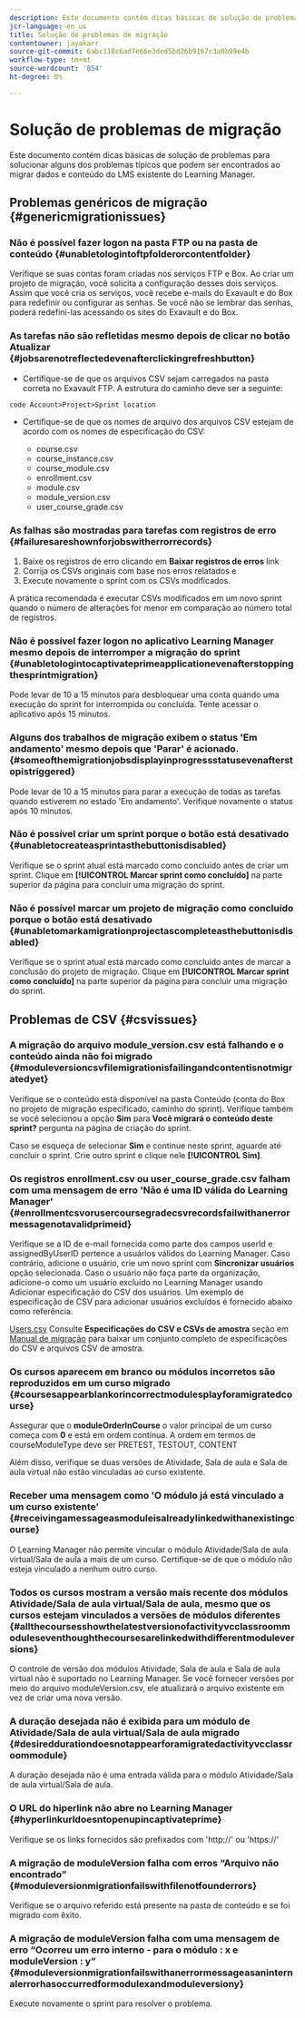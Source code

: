 ```yaml
---
description: Este documento contém dicas básicas de solução de problemas para solucionar alguns dos problemas típicos que podem ser encontrados ao migrar dados e conteúdo do LMS existente do Learning Manager.
jcr-language: en_us
title: Solução de problemas de migração
contentowner: jayakarr
source-git-commit: 6abc118c6ad7e66e3ded5bd26b9167c3a0b99e4b
workflow-type: tm+mt
source-wordcount: '854'
ht-degree: 0%

---
```




# Solução de problemas de migração

Este documento contém dicas básicas de solução de problemas para solucionar alguns dos problemas típicos que podem ser encontrados ao migrar dados e conteúdo do LMS existente do Learning Manager.

## Problemas genéricos de migração {#genericmigrationissues}

### Não é possível fazer logon na pasta FTP ou na pasta de conteúdo {#unabletologintoftpfolderorcontentfolder}

Verifique se suas contas foram criadas nos serviços FTP e Box. Ao criar um projeto de migração, você solicita a configuração desses dois serviços. Assim que você cria os serviços, você recebe e-mails do Exavault e do Box para redefinir ou configurar as senhas. Se você não se lembrar das senhas, poderá redefini-las acessando os sites do Exavault e do Box.

### As tarefas não são refletidas mesmo depois de clicar no botão Atualizar {#jobsarenotreflectedevenafterclickingrefreshbutton}

* Certifique-se de que os arquivos CSV sejam carregados na pasta correta no Exavault FTP. A estrutura do caminho deve ser a seguinte:

`code Account>Project>Sprint location`

* Certifique-se de que os nomes de arquivo dos arquivos CSV estejam de acordo com os nomes de especificação do CSV:

   * course.csv
   * course_instance.csv
   * course_module.csv
   * enrollment.csv
   * module.csv
   * module_version.csv
   * user_course_grade.csv

### As falhas são mostradas para tarefas com registros de erro {#failuresareshownforjobswitherrorrecords}

1. Baixe os registros de erro clicando em **Baixar registros de erros** link
1. Corrija os CSVs originais com base nos erros relatados e
1. Execute novamente o sprint com os CSVs modificados.

A prática recomendada é executar CSVs modificados em um novo sprint quando o número de alterações for menor em comparação ao número total de registros.

### Não é possível fazer logon no aplicativo Learning Manager mesmo depois de interromper a migração do sprint {#unabletologintocaptivateprimeapplicationevenafterstoppingthesprintmigration}

Pode levar de 10 a 15 minutos para desbloquear uma conta quando uma execução do sprint for interrompida ou concluída. Tente acessar o aplicativo após 15 minutos.

### Alguns dos trabalhos de migração exibem o status &#39;Em andamento&#39; mesmo depois que &#39;Parar&#39; é acionado. {#someofthemigrationjobsdisplayinprogressstatusevenafterstopistriggered}

Pode levar de 10 a 15 minutos para parar a execução de todas as tarefas quando estiverem no estado &#39;Em andamento&#39;. Verifique novamente o status após 10 minutos.

### Não é possível criar um sprint porque o botão está desativado {#unabletocreateasprintasthebuttonisdisabled}

Verifique se o sprint atual está marcado como concluído antes de criar um sprint. Clique em **[!UICONTROL Marcar sprint como concluído]** na parte superior da página para concluir uma migração do sprint.

### Não é possível marcar um projeto de migração como concluído porque o botão está desativado {#unabletomarkamigrationprojectascompleteasthebuttonisdisabled}

Verifique se o sprint atual está marcado como concluído antes de marcar a conclusão do projeto de migração. Clique em **[!UICONTROL Marcar sprint como concluído]** na parte superior da página para concluir uma migração do sprint.

## Problemas de CSV {#csvissues}

### A migração do arquivo module_version.csv está falhando e o conteúdo ainda não foi migrado {#moduleversioncsvfilemigrationisfailingandcontentisnotmigratedyet}

Verifique se o conteúdo está disponível na pasta Conteúdo (conta do Box no projeto de migração especificado, caminho do sprint). Verifique também se você selecionou a opção **Sim** para **Você migrará o conteúdo deste sprint?** pergunta na página de criação do sprint.

Caso se esqueça de selecionar **Sim** e continue neste sprint, aguarde até concluir o sprint. Crie outro sprint e clique nele **[!UICONTROL Sim]**.

### Os registros enrollment.csv ou user_course_grade.csv falham com uma mensagem de erro &#39;Não é uma ID válida do Learning Manager&#39; {#enrollmentcsvorusercoursegradecsvrecordsfailwithanerrormessagenotavalidprimeid}

Verifique se a ID de e-mail fornecida como parte dos campos userId e assignedByUserID pertence a usuários válidos do Learning Manager. Caso contrário, adicione o usuário, crie um novo sprint com **Sincronizar usuários** opção selecionada. Caso o usuário não faça parte da organização, adicione-o como um usuário excluído no Learning Manager usando Adicionar especificação do CSV dos usuários. Um exemplo de especificação de CSV para adicionar usuários excluídos é fornecido abaixo como referência.

[Users.csv](assets/users.zip) Consulte **Especificações do CSV e CSVs de amostra** seção em [Manual de migração](../integration-admin/feature-summary/migration-manual.md) para baixar um conjunto completo de especificações do CSV e arquivos CSV de amostra.

### Os cursos aparecem em branco ou módulos incorretos são reproduzidos em um curso migrado {#coursesappearblankorincorrectmodulesplayforamigratedcourse}

Assegurar que o **moduleOrderInCourse** o valor principal de um curso começa com **0** e está em ordem contínua. A ordem em termos de courseModuleType deve ser PRETEST, TESTOUT, CONTENT

Além disso, verifique se duas versões de Atividade, Sala de aula e Sala de aula virtual não estão vinculadas ao curso existente.

### Receber uma mensagem como &#39;O módulo já está vinculado a um curso existente&#39; {#receivingamessageasmoduleisalreadylinkedwithanexistingcourse}

O Learning Manager não permite vincular o módulo Atividade/Sala de aula virtual/Sala de aula a mais de um curso. Certifique-se de que o módulo não esteja vinculado a nenhum outro curso.

### Todos os cursos mostram a versão mais recente dos módulos Atividade/Sala de aula virtual/Sala de aula, mesmo que os cursos estejam vinculados a versões de módulos diferentes {#allthecoursesshowthelatestversionofactivityvcclassroommoduleseventhoughthecoursesarelinkedwithdifferentmoduleversions}

O controle de versão dos módulos Atividade, Sala de aula e Sala de aula virtual não é suportado no Learning Manager. Se você fornecer versões por meio do arquivo moduleVersion.csv, ele atualizará o arquivo existente em vez de criar uma nova versão.

### A duração desejada não é exibida para um módulo de Atividade/Sala de aula virtual/Sala de aula migrado {#desireddurationdoesnotappearforamigratedactivityvcclassroommodule}

A duração desejada não é uma entrada válida para o módulo Atividade/Sala de aula virtual/Sala de aula.

### O URL do hiperlink não abre no Learning Manager {#hyperlinkurldoesntopenupincaptivateprime}

Verifique se os links fornecidos são prefixados com &#39;http://&#39; ou &#39;https://&#39;

### A migração de moduleVersion falha com erros “Arquivo não encontrado” {#moduleversionmigrationfailswithfilenotfounderrors}

Verifique se o arquivo referido está presente na pasta de conteúdo e se foi migrado com êxito.

### A migração de moduleVersion falha com uma mensagem de erro “Ocorreu um erro interno - para o módulo : x e moduleVersion : y” {#moduleversionmigrationfailswithanerrormessageasaninternalerrorhasoccurredformodulexandmoduleversiony}

Execute novamente o sprint para resolver o problema.
